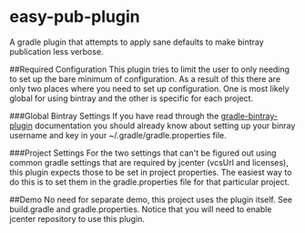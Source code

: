 # easy-pub-plugin
A gradle plugin that attempts to apply sane defaults to make bintray publication less verbose.

##Required Configuration
This plugin tries to limit the user to only needing to set up the bare minimum of configuration.  As a result of this
there are only two places where you need to set up configuration.  One is most likely global for using bintray and the
other is specific for each project.

###Global Bintray Settings
If you have read through the [gradle-bintray-plugin](https://github.com/bintray/gradle-bintray-plugin) documentation
you should already know about setting up your binray username and key in your ~/.gradle/gradle.properties file.

###Project Settings
For the two settings that can't be figured out using common gradle settings that are required by jcenter (vcsUrl
and licenses), this plugin expects those to be set in project properties.  The easiest way to do this is to set them
in the gradle.properties file for that particular project.

##Demo
No need for separate demo, this project uses the plugin itself.  See build.gradle and gradle.properties.  Notice that
you will need to enable jcenter repository to use this plugin.
